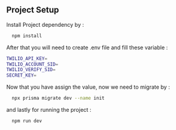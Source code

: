 
## Project Setup

Install Project dependency by :

```bash
  npm install
```
After that you will need to create  .env file and fill these variable :

```bash
TWILIO_API_KEY=
TWILIO_ACCOUNT_SID=
TWILIO_VERIFY_SID=
SECRET_KEY=
```

Now that you have assign the value, now we need to migrate by :

```bash
  npx prisma migrate dev --name init
```

and lastly for running the project :

```bash
  npm run dev
```
